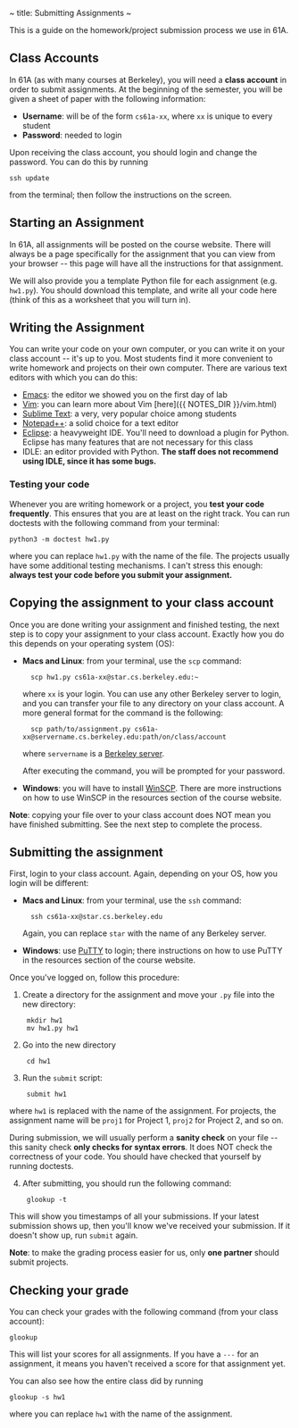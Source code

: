 ~ title: Submitting Assignments ~

This is a guide on the homework/project submission process we use in
61A.

Class Accounts
--------------

In 61A (as with many courses at Berkeley), you will need a **class
account** in order to submit assignments. At the beginning of the
semester, you will be given a sheet of paper with the following
information:

* **Username**: will be of the form `cs61a-xx`, where `xx` is unique
  to every student
* **Password**: needed to login

Upon receiving the class account, you should login and change the
password. You can do this by running

    ssh update

from the terminal; then follow the instructions on the screen.

Starting an Assignment
----------------------

In 61A, all assignments will be posted on the course website. There
will always be a page specifically for the assignment that you can
view from your browser -- this page will have all the instructions for
that assignment.

We will also provide you a template Python file for each assignment
(e.g. `hw1.py`). You should download this template, and write all your
code here (think of this as a worksheet that you will turn in).

Writing the Assignment
----------------------

You can write your code on your own computer, or you can write it on
your class account -- it's up to you. Most students find it more
convenient to write homework and projects on their own computer. There
are various text editors with which you can do this:

* [Emacs](http://www.gnu.org/software/emacs/): the editor we showed
  you on the first day of lab
* [Vim](http://www.vim.org/download.php): you can learn more about
  Vim [here]({{ NOTES_DIR }}/vim.html)
* [Sublime Text](http://www.sublimetext.com/2): a very, very popular
  choice among students
* [Notepad++](http://notepad-plus-plus.org/): a solid choice for a
  text editor
* [Eclipse](http://www.eclipse.org/downloads/): a heavyweight IDE.
  You'll need to download a plugin for Python. Eclipse has many
  features that are not necessary for this class
* IDLE: an editor provided with Python. **The staff does not recommend
  using IDLE, since it has some bugs.**

### Testing your code ###

Whenever you are writing homework or a project, you **test your code
frequently**. This ensures that you are at least on the right track.
You can run doctests with the following command from your terminal:

    python3 -m doctest hw1.py

where you can replace `hw1.py` with the name of the file. The projects
usually have some additional testing mechanisms. I can't stress this
enough: **always test your code before you submit your assignment.**

Copying the assignment to your class account
--------------------------------------------

Once you are done writing your assignment and finished testing, the
next step is to copy your assignment to your class account. Exactly
how you do this depends on your operating system (OS):

* **Macs and Linux**: from your terminal, use the `scp` command:

        scp hw1.py cs61a-xx@star.cs.berkeley.edu:~

  where `xx` is your login. You can use any other Berkeley server to
  login, and you can transfer your file to any directory on your class
  account. A more general format for the command is the following:

        scp path/to/assignment.py cs61a-xx@servername.cs.berkeley.edu:path/on/class/account

  where `servername` is a [Berkeley
  server](http://inst.eecs.berkeley.edu/cgi-bin/clients.cgi?choice=servers).

  After executing the command, you will be prompted for your password.

* **Windows**: you will have to install
  [WinSCP](http://winscp.net/eng/download.php). There are more
  instructions on how to use WinSCP in the resources section of the
  course website.

**Note**: copying your file over to your class account does NOT mean
you have finished submitting. See the next step to complete the
process.

Submitting the assignment
-------------------------

First, login to your class account. Again, depending on your OS, how
you login will be different:

* **Macs and Linux**: from your terminal, use the `ssh` command:

        ssh cs61a-xx@star.cs.berkeley.edu

  Again, you can replace `star` with the name of any Berkeley server.

* **Windows**: use
  [PuTTY](http://www.chiark.greenend.org.uk/~sgtatham/putty/download.html)
  to login; there instructions on how to use PuTTY in the resources
  section of the course website.

Once you've logged on, follow this procedure:

1. Create a directory for the assignment and move your `.py` file into
   the new directory:

        mkdir hw1
        mv hw1.py hw1

2. Go into the new directory

        cd hw1

3. Run the `submit` script:

        submit hw1

  where `hw1` is replaced with the name of the assignment. For
  projects, the assignment name will be `proj1` for Project 1,
  `proj2` for Project 2, and so on.

  During submission, we will usually perform a **sanity check** on
  your file -- this sanity check **only checks for syntax errors**. It
  does NOT check the correctness of your code. You should have checked
  that yourself by running doctests.

4. After submitting, you should run the following command:

        glookup -t

  This will show you timestamps of all your submissions. If your
  latest submission shows up, then you'll know we've received your
  submission. If it doesn't show up, run `submit` again.

**Note**: to make the grading process easier for us, only **one
partner** should submit projects.

Checking your grade
-------------------

You can check your grades with the following command (from your class
account):

    glookup

This will list your scores for all assignments. If you have a `---`
for an assignment, it means you haven't received a score for that
assignment yet.

You can also see how the entire class did by running

    glookup -s hw1

where you can replace `hw1` with the name of the assignment.
